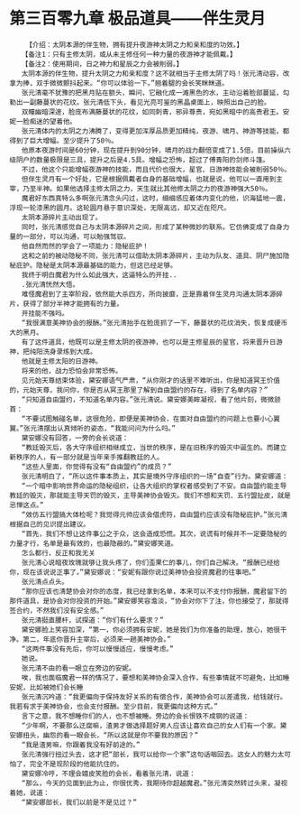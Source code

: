 # 第三百零九章 极品道具——伴生灵月
        【介绍：太阴本源的伴生物，拥有提升夜游神太阴之力和亲和度的功效。】
       【备注1：只有主修太阴，或从未主修任何一种力量的夜游神才能佩戴。】
       【备注2：使用期间，日之神力和星辰之力会被削弱。】
       太阴本源的伴生物，提升太阴之力和亲和度？这不就相当于主修太阴了吗！张元清动容，改拿为捧，双手微微颤抖起来。“你可以体验一下。”翘着腿的会长笑眯眯道。
       张元清毫不犹豫的把黑月贴在额头，瞬问，它融化成一滩黑色的水，主动沿着脸部蔓延，勾勒出一副藤蔓状的花纹。张元清低下头，看见光亮可鉴的黑晶桌面上，映照出自己的脸。
       双瞳幽暗深邃，脸庞布满藤蔓状的花纹，如同刺青，邪异尊贵，宛如黑暗中的高贵君王。安妮一脸痴迷的望着他。
       张元清体内的太阴之力沸腾了，变得更加浑厚品质更加精纯，夜游、啸月、神游等技能，都得到了巨大增幅。至少提升了50％。
       他原本夜游时间是60分钟，现在提升到90分钟，啸月的战力翻倍变成了1.5倍，目前操纵六级阴户的数量极限是三具，提升之后是4.5具。增幅之恐怖，超过了傅青阳的剑师斗篷。
       不过，他这个只能增幅夜游神的技能，而且代价也很大，星官、日游神技能会被削弱50％。
       但伴生灵月有一个好处，它是根据佩戴者自身的基础增幅，也就是说，他可以一直用到主宰，乃至半神。如果他选择主修太阴之力，天生就比其他修太阴之力的夜游神强大50％。
       魔君好东西真特么多啊张元清念头闪过，这时，细细感应着体内变化的他，识海猛地一震，浮现一轮漆黑的圆月。这轮圆月悬于意识深处，无限高远，却又近在咫尺。
       太阴本源碎片主动出现了。
       同时，张元清感觉自己与太阴本源碎片之间，形成了某种微妙的联系。它仿佛变成了自身力量的一部分，可以沟通，可以勉强驾驭。
       他自然而然的学会了一项能力：隐秘庇护！
       这和之前的被动隐秘不同，张元清可以借助太阴本源碎片，主动为队友、道具、阴尸施加隐秘庇护。隐秘是太阴本源最基础的能力，但这已经足够。
       我终于明白魔君为什么如此强大，这逼特么的开挂..
       .张元清恍然大悟。
       难怪魔君到了主宰阶段，依然能大杀四方，所向披靡，正是靠着伴生灵月沟通太阴本源碎片，获得了部分半神才能拥有的力量。
       开挂能不强吗。
       “我很满意美神协会的报酬。”张元清抬手在脸庞抓了一下，藤蔓状的花纹消失，恢复成硬币大的黑月。
       有了这件道具，他既可以是主修太阴的夜游神，也可以是主修星辰的星官，将来晋升日游神，把纯阳洗身录练到大成。
       他就是主修太阳的日游神。
       将来的他，战力恐怕会非常恐怖。
       见元始天尊结束体验，黛安娜语气严肃，“从你刚才的话里不难听出，你是知道冥王价值的，元始天尊，我问你，你是否从冥王那里了解到自由盟约的存在，得到了名单内容？”
       “只知道自由盟约，不知道名单内容。”张元清说。黛安娜美眸凝视，看了他片刻，微微颔首：
       “不要试图触碰名单，这很危险，即便是美神协会，在面对自由盟约的问题上也要小心翼翼。”张元清摆出认真倾听的姿态，“我能问问为什么吗。”
       黛安娜没有回答，一旁的会长说道：
       “教廷毁灭后，各大守序组织相继成立，当世的秩序，是在旧秩序的毁灭中诞生的。而建立新秩序的人，有一部分就是当年亲手推翻教廷的人。
       “这些人里面，你觉得有没有“自由盟约”的成员？”
       张元清明白了，“所以这件事本质上，其实是境外守序组织的一场“自查”行为。黛安娜道：
       “一个暗中影响世界命运的隐秘组织，让各大组织的掌权者感受到了不安。自由盟约能主导教廷的毁灭，那就能主导天罚的毁灭，主导美神协会毁灭。我们不想和天罚、五行盟扯皮，就是忌惮这点。”
       “效仿五行盟搞大体检呢？我觉得元帅应该会借虎符，自由盟约应该没有隐秘庇护。”张元清根据自己的见识提出建议。
       “首先，我们不想让这件事公之于众，这会造成恐慌。其次，说谎有时候并不一定要隐秘的力量才行，名单是最有效的，也最隐蔽的。”黛安娜笑道。
       怎么都行，反正和我无关
       张元清心说暗夜玫瑰就够让我头疼了，你们歪果仁的事儿，你们自己解决。“报酬已经给你，现在该说说正事了。”黛安娜说：“安妮有跟你说过美神协会投资魔君的往事吧。”
       张元清点点头。
       “那你应该也清楚协会对你的态度，我已经拿到名单，本来可以不支付你报酬，魔君留下的那件道具，是协会对你投资的开始。”黛安娜笑容澹淡，“协会对你下了注，你也接受了，那就得签合约，不然我们没有安全感。”
       张元清挺直腰杆，试探道：“你们有什么要求？”
       黛安娜脸上笑容加深，“第一，你必须拥有安妮，她是我们为你准备的助理，放心，她很干净。第二，年底你晋升主宰后，必须来一趟美神协会。”
       “这两件事没有先后，你可以慢慢适应，慢慢考虑。”
       她说。
       张元清不由的看一眼立在旁边的安妮。
       唉，我也面临魔君一样的情况了，要想和美神协会深入合作，有些事情就不可避免，比如睡安妮，比如被她们会长睡
       张元清沉吟道：“我更偏向于保持友好关系的有偿合作，美神协会可以差遣我，给钱就行。我若有求于美神协会，也会支付报酬。至少目前，我更偏向这种方式。”
       言下之意，我不想睡你们的人，也不想被睡。旁边的会长恨铁不成钢的说道：
       “少年啊，不要那么迂腐嘛，渣男才做选择题好男人应该让喜欢自己的女人们有一个家。黛安娜扭头，幽怨的看一眼会长，“所以这就是你不要我的原因？”
       “我是渣男嘛，你跟着我没有好前途的。”
       张元清强行扭过头去，这才把“部长，我可以给你一个家”这句话咽回去。这女人的魅力太可怕了，完全不是现阶段的他能抗住的。
       黛安娜冷哼，不理会嬉皮笑脸的会长，看着张元清，说道：
       “那么，今天的见面到此为止，你很优秀，我期待你超越魔君。”张元清突然转过头来，凝视着她，说道：
       “黛安娜部长，我们以前是不是见过？”